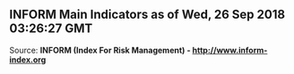 ## INFORM Main Indicators as of Wed, 26 Sep 2018 03:26:27 GMT

Source: **INFORM (Index For Risk Management) - http://www.inform-index.org**